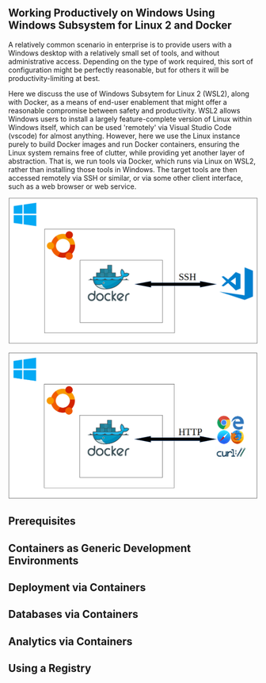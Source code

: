## Working Productively on Windows Using Windows Subsystem for Linux 2 and Docker

A relatively common scenario in enterprise is to provide users with a Windows desktop with a relatively small set of tools, and without administrative access.  Depending on the type of work required, this sort of configuration might be perfectly reasonable, but for others it will be productivity-limiting at best.

Here we discuss the use of Windows Subsytem for Linux 2 (WSL2), along with Docker, as a means of end-user enablement that might offer a reasonable compromise between safety and productivity.  WSL2 allows Windows users to install a largely feature-complete version of Linux within Windows itself, which can be used 'remotely' via Visual Studio Code (vscode) for almost anything.  However, here we use the Linux instance purely to build Docker images and run Docker containers, ensuring the Linux system remains free of clutter, while providing yet another layer of abstraction.  That is, we run tools via Docker, which runs via Linux on WSL2, rather than installing those tools in Windows.  The target tools are then accessed remotely via SSH or similar, or via some other client interface, such as a web browser or web service.

![](slides/media/dev.png)

![](slides/media/client.png)

## Prerequisites

## Containers as Generic Development Environments

## Deployment via Containers

## Databases via Containers

## Analytics via Containers

## Using a Registry